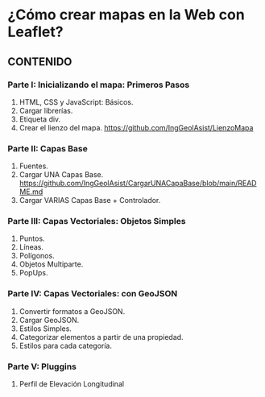 # ¿Cómo crear mapas en la Web con Leaflet?


## CONTENIDO

### Parte I: Inicializando el mapa: Primeros Pasos
  1. HTML, CSS y JavaScript: Básicos.
  2. Cargar librerías.
  3. Etiqueta div.
  4. Crear el lienzo del mapa. https://github.com/IngGeolAsist/LienzoMapa

### Parte II: Capas Base
  1. Fuentes.
  2. Cargar UNA Capas Base. https://github.com/IngGeolAsist/CargarUNACapaBase/blob/main/README.md
  3. Cargar VARIAS Capas Base + Controlador. 

### Parte III: Capas Vectoriales: Objetos Simples
  1. Puntos. 
  2. Líneas. 
  3. Polígonos. 
  4. Objetos Multiparte.
  5. PopUps. 
 
### Parte IV: Capas Vectoriales: con GeoJSON
  1. Convertir formatos a GeoJSON. 
  2. Cargar GeoJSON.  
  3. Estilos Simples. 
  4. Categorizar elementos a partir de una propiedad. 
  5. Estilos para cada categoría.
 
### Parte V: Pluggins
  1. Perfil de Elevación Longitudinal 
